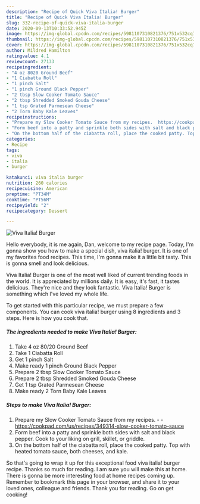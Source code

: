 ```yaml
---
description: "Recipe of Quick Viva Italia! Burger"
title: "Recipe of Quick Viva Italia! Burger"
slug: 332-recipe-of-quick-viva-italia-burger
date: 2020-09-13T10:33:52.945Z
image: https://img-global.cpcdn.com/recipes/5981107310821376/751x532cq70/viva-italia-burger-recipe-main-photo.jpg
thumbnail: https://img-global.cpcdn.com/recipes/5981107310821376/751x532cq70/viva-italia-burger-recipe-main-photo.jpg
cover: https://img-global.cpcdn.com/recipes/5981107310821376/751x532cq70/viva-italia-burger-recipe-main-photo.jpg
author: Mildred Hamilton
ratingvalue: 4.1
reviewcount: 27133
recipeingredient:
- "4 oz 8020 Ground Beef"
- "1 Ciabatta Roll"
- "1 pinch Salt"
- "1 pinch Ground Black Pepper"
- "2 tbsp Slow Cooker Tomato Sauce"
- "2 tbsp Shredded Smoked Gouda Cheese"
- "1 tsp Grated Parmesean Cheese"
- "2 Torn Baby Kale Leaves"
recipeinstructions:
- "Prepare my Slow Cooker Tomato Sauce from my recipes.  https://cookpad.com/us/recipes/349314-slow-cooker-tomato-sauce"
- "Form beef into a patty and sprinkle both sides with salt and black pepper. Cook to your liking on grill, skillet, or griddle."
- "On the bottom half of the ciabatta roll, place the cooked patty. Top with heated tomato sauce, both cheeses, and kale."
categories:
- Recipe
tags:
- viva
- italia
- burger

katakunci: viva italia burger 
nutrition: 260 calories
recipecuisine: American
preptime: "PT34M"
cooktime: "PT56M"
recipeyield: "2"
recipecategory: Dessert

---
```



![Viva Italia! Burger](https://img-global.cpcdn.com/recipes/5981107310821376/751x532cq70/viva-italia-burger-recipe-main-photo.jpg)

Hello everybody, it is me again, Dan, welcome to my recipe page. Today, I'm gonna show you how to make a special dish, viva italia! burger. It is one of my favorites food recipes. This time, I'm gonna make it a little bit tasty. This is gonna smell and look delicious.



Viva Italia! Burger is one of the most well liked of current trending foods in the world. It is appreciated by millions daily. It is easy, it's fast, it tastes delicious. They're nice and they look fantastic. Viva Italia! Burger is something which I've loved my whole life.


To get started with this particular recipe, we must prepare a few components. You can cook viva italia! burger using 8 ingredients and 3 steps. Here is how you cook that.

<!--inarticleads1-->

##### The ingredients needed to make Viva Italia! Burger:

1. Take 4 oz 80/20 Ground Beef
1. Take 1 Ciabatta Roll
1. Get 1 pinch Salt
1. Make ready 1 pinch Ground Black Pepper
1. Prepare 2 tbsp Slow Cooker Tomato Sauce
1. Prepare 2 tbsp Shredded Smoked Gouda Cheese
1. Get 1 tsp Grated Parmesean Cheese
1. Make ready 2 Torn Baby Kale Leaves




<!--inarticleads2-->

##### Steps to make Viva Italia! Burger:

1. Prepare my Slow Cooker Tomato Sauce from my recipes. -  - https://cookpad.com/us/recipes/349314-slow-cooker-tomato-sauce
1. Form beef into a patty and sprinkle both sides with salt and black pepper. Cook to your liking on grill, skillet, or griddle.
1. On the bottom half of the ciabatta roll, place the cooked patty. Top with heated tomato sauce, both cheeses, and kale.




So that's going to wrap it up for this exceptional food viva italia! burger recipe. Thanks so much for reading. I am sure you will make this at home. There is gonna be more interesting food at home recipes coming up. Remember to bookmark this page in your browser, and share it to your loved ones, colleague and friends. Thank you for reading. Go on get cooking!
